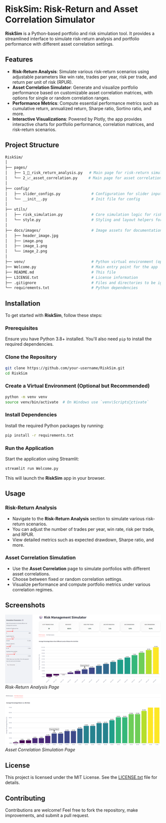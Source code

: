 
# RiskSim: Risk-Return and Asset Correlation Simulator

**RiskSim** is a Python-based portfolio and risk simulation tool. It provides a streamlined interface to simulate risk-return analysis and portfolio performance with different asset correlation settings.

## Features

- **Risk-Return Analysis**: Simulate various risk-return scenarios using adjustable parameters like win rate, trades per year, risk per trade, and return per unit of risk (RPUR).
- **Asset Correlation Simulator**: Generate and visualize portfolio performance based on customizable asset correlation matrices, with options for single or random correlation ranges.
- **Performance Metrics**: Compute essential performance metrics such as cumulative return, annualized return, Sharpe ratio, Sortino ratio, and more.
- **Interactive Visualizations**: Powered by Plotly, the app provides interactive charts for portfolio performance, correlation matrices, and risk-return scenarios.

## Project Structure

```bash
RiskSim/
│
├── pages/
│   ├── 1_🎯_risk_return_analysis.py   # Main page for risk-return simulations
│   └── 2_📈_asset_correlation.py     # Main page for asset correlation simulations
│
├── config/
│   ├── slider_configs.py              # Configuration for slider inputs in the Streamlit UI
│   └── __init__.py                    # Init file for config
│
├── utils/
│   ├── risk_simulation.py             # Core simulation logic for risk management and portfolio performance
│   └── style.py                       # Styling and layout helpers for Streamlit app
│
├── docs/images/                       # Image assets for documentation and app UI
│   ├── header_image.jpg
│   ├── image.png
│   ├── image_1.png
│   └── image_2.png
│
├── venv/                              # Python virtual environment (optional)
├── Welcome.py                         # Main entry point for the app
├── README.md                          # This file
├── LICENSE.txt                        # License information
├── .gitignore                         # Files and directories to be ignored by git
└── requirements.txt                   # Python dependencies
```

## Installation

To get started with **RiskSim**, follow these steps:

### Prerequisites

Ensure you have Python 3.8+ installed. You'll also need `pip` to install the required dependencies.

### Clone the Repository

```bash
git clone https://github.com/your-username/RiskSim.git
cd RiskSim
```

### Create a Virtual Environment (Optional but Recommended)

```bash
python -m venv venv
source venv/bin/activate  # On Windows use `venv\Scriptsctivate`
```

### Install Dependencies

Install the required Python packages by running:

```bash
pip install -r requirements.txt
```

### Run the Application

Start the application using Streamlit:

```bash
streamlit run Welcome.py
```

This will launch the **RiskSim** app in your browser.

## Usage

### Risk-Return Analysis

- Navigate to the **Risk-Return Analysis** section to simulate various risk-return scenarios.
- You can adjust the number of trades per year, win rate, risk per trade, and RPUR.
- View detailed metrics such as expected drawdown, Sharpe ratio, and more.
  
### Asset Correlation Simulation

- Use the **Asset Correlation** page to simulate portfolios with different asset correlations.
- Choose between fixed or random correlation settings.
- Visualize performance and compute portfolio metrics under various correlation regimes.

## Screenshots

![Risk-Return Analysis Screenshot](docs/images/image.png)
*Risk-Return Analysis Page*

![Asset Correlation Screenshot](docs/images/image_2.png)
*Asset Correlation Simulation Page*

## License

This project is licensed under the MIT License. See the [LICENSE.txt](LICENSE.txt) file for details.

## Contributing

Contributions are welcome! Feel free to fork the repository, make improvements, and submit a pull request.
